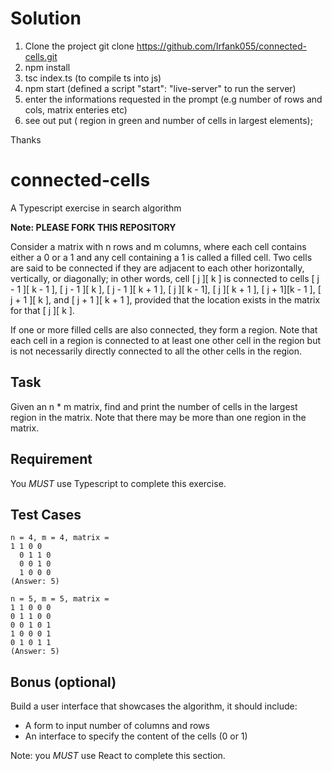 # Solution
1) Clone the project   git clone https://github.com/Irfank055/connected-cells.git 
2) npm install
3) tsc index.ts   (to compile ts into js)
4) npm start      (defined a script  "start": "live-server" to run the server)
5) enter the informations requested in the prompt (e.g number of rows and cols, matrix enteries etc)
6) see out put ( region in green and number of cells in largest elements);

Thanks



# connected-cells
A Typescript exercise in search algorithm

**Note: PLEASE FORK THIS REPOSITORY** 

Consider a matrix with n rows and m columns, where each cell contains either a 0 or a 1 and any cell containing a 1 is called a filled cell. Two cells are said to be connected if they are adjacent to each other horizontally, vertically, or diagonally; in other words, cell [ j ][ k ] is connected to cells [ j - 1 ][ k - 1 ], [ j - 1 ][ k ], [ j - 1 ][ k + 1 ], [ j ][ k - 1], [ j ][ k + 1 ], [ j + 1][k - 1 ], [ j + 1 ][ k ], and [ j + 1 ][ k + 1 ], provided that the location exists in the matrix for that [ j ][ k ].

If one or more filled cells are also connected, they form a region. Note that each cell in a region is connected to at least one other cell in the region but is not necessarily directly connected to all the other cells in the region.

## Task 
Given an n * m matrix, find and print the number of cells in the largest region in the matrix. Note that there may be more than one region in the matrix.

## Requirement
You *MUST* use Typescript to complete this exercise.

## Test Cases

    n = 4, m = 4, matrix =
    1 1 0 0
	  0 1 1 0
	  0 0 1 0
	  1 0 0 0
    (Answer: 5)

    n = 5, m = 5, matrix =
    1 1 0 0 0
    0 1 1 0 0
    0 0 1 0 1
    1 0 0 0 1
    0 1 0 1 1
    (Answer: 5)

## Bonus (optional)

Build a user interface that showcases the algorithm, it should include:
* A form to input number of columns and rows
* An interface to specify the content of the cells (0 or 1)

Note: you *MUST* use React to complete this section.
